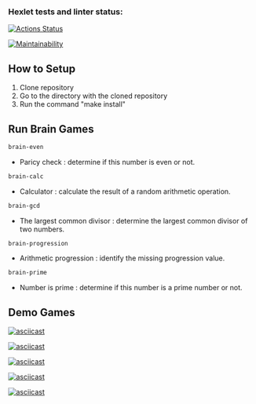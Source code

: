 ### Hexlet tests and linter status:
[![Actions Status](https://github.com/DarkN3ro/frontend-project-44/actions/workflows/hexlet-check.yml/badge.svg)](https://github.com/DarkN3ro/frontend-project-44/actions)

[![Maintainability](https://api.codeclimate.com/v1/badges/3d70b94e89ecbac1c670/maintainability)](https://codeclimate.com/github/DarkN3ro/frontend-project-44/maintainability)

## How to Setup

1. Clone repository
2. Go to the directory with the cloned repository
3. Run the command "make install"

## Run Brain Games

```bash
brain-even
```
- Paricy check : determine if this number is even or not.
```bash
brain-calc
```
- Calculator : calculate the result of a random arithmetic operation.
```bash
brain-gcd
```
- The largest common divisor : determine the largest common divisor of two numbers.
```bash
brain-progression
```
- Arithmetic progression : identify the missing progression value.
```bash
brain-prime
```
- Number is prime : determine if this number is a prime number or not.

## Demo Games

[![asciicast](https://asciinema.org/a/kn7BSd1CShuB8MjBbody61Szi.svg)](https://asciinema.org/a/kn7BSd1CShuB8MjBbody61Szi)

[![asciicast](https://asciinema.org/a/0CoNBJZIWu51Omt3QUV26Z4i7.svg)](https://asciinema.org/a/0CoNBJZIWu51Omt3QUV26Z4i7)

[![asciicast](https://asciinema.org/a/aoPIsgYzxXBaONLCOwRCV0L0C.svg)](https://asciinema.org/a/aoPIsgYzxXBaONLCOwRCV0L0C)

[![asciicast](https://asciinema.org/a/WupSgKqwGfyDmvNTWPIxCfFjJ.svg)](https://asciinema.org/a/WupSgKqwGfyDmvNTWPIxCfFjJ)

[![asciicast](https://asciinema.org/a/nh3u8CpERyp472paldesWktYz.svg)](https://asciinema.org/a/nh3u8CpERyp472paldesWktYz)
